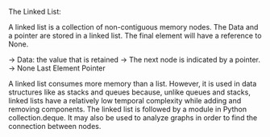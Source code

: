 The Linked List:

A linked list is a collection of non-contiguous memory nodes. The Data and a pointer are stored in a linked list. The final element will have a reference to None.

-> Data: the value that is retained
-> The next node is indicated by a pointer.
-> None Last Element Pointer

A linked list consumes more memory than a list. However, it is used in data structures like as stacks and queues because, unlike queues and stacks, linked lists have a relatively low temporal complexity while adding and removing components. The linked list is followed by a module in Python collection.deque. It may also be used to analyze graphs in order to find the connection between nodes.
